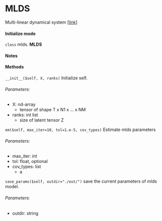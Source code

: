 # MLDS
Multi-linear dynamical system
\[[link](http://www.cs.cmu.edu/~leili/mlds/index.html)\]

#### Initialize mode

`class` mlds. **MLDS**
#### Notes


#### Methods

`__init__($self, X, ranks)`
Initialize self.
###### Parameters:

  * X: nd-array
    * tensor of shape T x N1 x ... x NM
  * ranks: int list
    * size of latent tensor Z

`em($self, max_iter=10, tol=1.e-5, cov_types)`
Estimate mlds parameters
###### Parameters:

  * max_iter: int
  * tol: float, optional
  * cov_types: list
    * a

`save_params($self, outdir="./out/")`
save the current parameters of mlds model.
###### Parameters:

  * outdir: string

